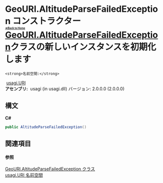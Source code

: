 # GeoURI.AltitudeParseFailedException コンストラクター <div style="font-size:30%"><a href="https://github.com/usagi/usagi.cs/blob/master/docs/Home.md">≪Back to Home</a></div><a href="T_usagi_URI_GeoURI_AltitudeParseFailedException.md">GeoURI.AltitudeParseFailedException</a>クラスの新しいインスタンスを初期化します


    <strong>名前空間:</strong>
&nbsp;<a href="N_usagi_URI.md">usagi.URI</a><br /><strong>アセンブリ:</strong>
&nbsp;usagi (in usagi.dll) バージョン: 2.0.0.0 (2.0.0.0)

## 構文

**C#**<br />
``` C#
public AltitudeParseFailedException()
```


## 関連項目


#### 参照
<a href="T_usagi_URI_GeoURI_AltitudeParseFailedException.md">GeoURI.AltitudeParseFailedException クラス</a><br /><a href="N_usagi_URI.md">usagi.URI 名前空間</a><br />